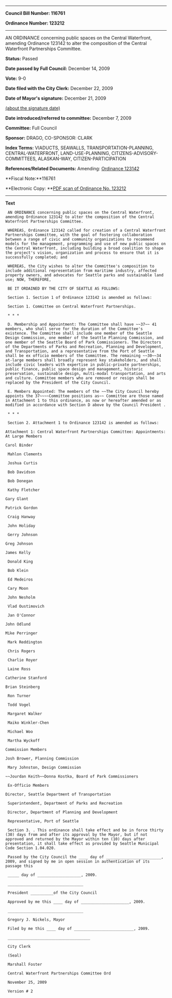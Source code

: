 

********

**Council Bill Number: 116761**
   
**Ordinance Number: 123212**
********

 AN ORDINANCE concerning public spaces on the Central Waterfront, amending Ordinance 123142 to alter the composition of the Central Waterfront Partnerships Committee.

**Status:** Passed
   
**Date passed by Full Council:** December 14, 2009
   
**Vote:** 9-0
   
**Date filed with the City Clerk:** December 22, 2009
   
**Date of Mayor's signature:** December 21, 2009
   
[(about the signature date)](/~public/approvaldate.htm)
   
   
   
**Date introduced/referred to committee:** December 7, 2009
   
**Committee:** Full Council
   
**Sponsor:** DRAGO, CO-SPONSOR: CLARK
   
   
**Index Terms:** VIADUCTS, SEAWALLS, TRANSPORTATION-PLANNING, CENTRAL-WATERFRONT, LAND-USE-PLANNING, CITIZENS-ADVISORY-COMMITTEES, ALASKAN-WAY, CITIZEN-PARTICIPATION

**References/Related Documents:** Amending: [Ordinance 123142](http://clerk.ci.seattle.wa.us/~scripts/nph-brs.exe?s1=&s3=&s4=123142&s2=&s5=&Sect4=and&l=20&Sect2=THESON&Sect3=PLURON&Sect5=CBOR1&Sect6=HITOFF&d=CBOR&p=1&u=%2F~public%2Fcbor1.htm&r=0&f=S)

**Fiscal Note:**116761

**Electronic Copy: **[PDF scan of Ordinance No. 123212](/~archives/Ordinances/Ord_123212.pdf)

********

**Text**
   
```
 AN ORDINANCE concerning public spaces on the Central Waterfront, amending Ordinance 123142 to alter the composition of the Central Waterfront Partnerships Committee.

 WHEREAS, Ordinance 123142 called for creation of a Central Waterfront Partnerships Committee, with the goal of fostering collaboration between a range of civic and community organizations to recommend models for the management, programming and use of new public spaces on the Central Waterfront, including building a broad coalition to shape the project's vision, organization and process to ensure that it is successfully completed; and

 WHEREAS, the City wishes to alter the Committee's composition to include additional representation from maritime industry, affected property owners, and advocates for Seattle parks and sustainable land use; NOW, THEREFORE,

 BE IT ORDAINED BY THE CITY OF SEATTLE AS FOLLOWS:

 Section 1. Section 1 of Ordinance 123142 is amended as follows:

 Section 1. Committee on Central Waterfront Partnerships.

 * * *

 D. Membership and Appointment: The Committee shall have ~~37~~ 41 members, who shall serve for the duration of the Committee's existence. The Committee shall include one member of the Seattle Design Commission, one member of the Seattle Planning Commission, and one member of the Seattle Board of Park Commissioners. The Directors of the Departments of Parks and Recreation, Planning and Development, and Transportation, and a representative from the Port of Seattle shall be ex officio members of the Committee. The remaining ~~30~~34 at-large members shall broadly represent key stakeholders, and shall include civic leaders with expertise in public-private partnerships, public finance, public space design and management, historic preservation, sustainable design, multi-modal transportation, and arts and culture. Committee members who are removed or resign shall be replaced by the President of the City Council.

 E. Members Appointed: The members of the ~~The City Council hereby appoints the 37~~~~Committee positions as~~ Committee are those named in Attachment 1 to this ordinance, as now or hereafter amended or as modified in accordance with Section D above by the Council President .

 * * *

 Section 2. Attachment 1 to Ordinance 123142 is amended as follows:

Attachment 1: Central Waterfront Partnerships Committee: Appointments:  At Large Members

Carol Binder

 Mahlon Clements

 Joshua Curtis

 Bob Davidson

 Bob Donegan

 Kathy Fletcher

Gary Glant

Patrick Gordon

 Craig Hanway

 John Holiday

 Gerry Johnson

Greg Johnson

James Kelly

 Donald King

 Bob Klein

 Ed Medeiros

 Cary Moon

 John Nesholm

 Vlad Oustimovich

 Jan O'Connor

John Odlund

Mike Perringer

 Mark Reddington

 Chris Rogers

 Charlie Royer

 Laine Ross

Catherine Stanford

Brian Steinberg

 Ron Turner

 Todd Vogel

 Margaret Walker

 Maiko Winkler-Chen

 Michael Woo

 Martha Wyckoff

Commission Members

Josh Brower, Planning Commission

 Mary Johnston, Design Commission

~~Jourdan Keith~~Donna Kostka, Board of Park Commissioners

 Ex-Officio Members

Director, Seattle Department of Transportation

 Superintendent, Department of Parks and Recreation

 Director, Department of Planning and Development

 Representative, Port of Seattle

 Section 3. . This ordinance shall take effect and be in force thirty (30) days from and after its approval by the Mayor, but if not approved and returned by the Mayor within ten (10) days after presentation, it shall take effect as provided by Seattle Municipal Code Section 1.04.020.

 Passed by the City Council the ____ day of ________________________, 2009, and signed by me in open session in authentication of its passage this

 _____ day of ___________________, 2009.

 _________________________________

 President __________of the City Council

 Approved by me this ____ day of _____________________, 2009.

 _________________________________

 Gregory J. Nickels, Mayor

 Filed by me this ____ day of __________________________, 2009.

 ____________________________________

 City Clerk

 (Seal)

 Marshall Foster

 Central Waterfront Partnerships Committee Ord

 November 25, 2009

 Version # 2

```
